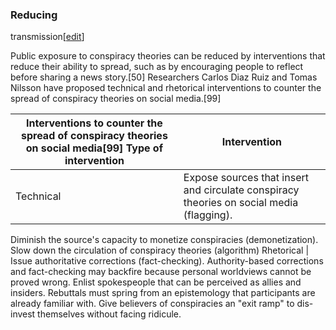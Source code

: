 ### Reducing
transmission[[edit](/w/index.php?title=Conspiracy\_theory&action=edit&section=17
"Edit section: Reducing transmission")]

Public exposure to conspiracy theories can be reduced by interventions that
reduce their ability to spread, such as by encouraging people to reflect
before sharing a news story.[50] Researchers Carlos Diaz Ruiz and Tomas
Nilsson have proposed technical and rhetorical interventions to counter the
spread of conspiracy theories on social media.[99]

Interventions to counter the spread of conspiracy theories on social media[99] Type of intervention | Intervention 
---|--- 
Technical | Expose sources that insert and circulate conspiracy theories on social media (flagging). 
Diminish the source's capacity to monetize conspiracies (demonetization). 
Slow down the circulation of conspiracy theories (algorithm) 
Rhetorical | Issue authoritative corrections (fact-checking). 
Authority-based corrections and fact-checking may backfire because personal
worldviews cannot be proved wrong. 
Enlist spokespeople that can be perceived as allies and insiders. 
Rebuttals must spring from an epistemology that participants are already
familiar with. 
Give believers of conspiracies an "exit ramp" to dis-invest themselves without
facing ridicule. 
 